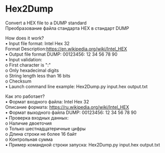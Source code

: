 # Hex2Dump
 Convert a HEX file to a DUMP standard  
 Преобразование файла стандарта HEX в стандарт DUMP  

 How does it work?  
 • Input file format: Intel Hex 32  
   Format Description:https://en.wikipedia.org/wiki/Intel_HEX  
 • Output file format DUMP: 00123456: 12 34 56 78 90  
 • Input validation:  
   o First character is ":"  
   o Only hexadecimal digits  
   o String length less than 16 bits  
   o Checksum  
 • Launch command line example: Hex2Dump.py input.hex output.txt  

 Как это работает?  
 •	Формат входного файла:	Intel Hex 32     
    Описание формата:	https://ru.wikipedia.org/wiki/Intel_HEX  
 •	Формат выходного файла DUMP:		00123456: 12 34 56 78 90  
 •	Проверка входных данных:  
    o	Наличие двоеточия  
    o	Только шестнадцатеричные цифры  
    o	Длина строки не более 16 байт  
    o	Контрольная сумма  
 •	Пример командной строки запуска: Hex2Dump.py input.hex output.txt  
